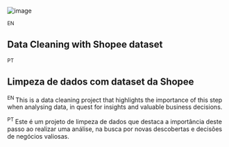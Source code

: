 ![image](https://github.com/user-attachments/assets/404d1562-1c9d-422e-ae50-043520e056dc)


<sub> EN </sub>
## Data Cleaning with Shopee dataset
<sub> PT </sub>
## Limpeza de dados com dataset da Shopee

<sup> EN </sup>
This is a data cleaning project that highlights the importance of this step when analysing data, in quest for insights and valuable business decisions.

<sup> PT </sup>
Este é um projeto de limpeza de dados que destaca a importância deste passo ao realizar uma análise, na busca por novas descobertas e decisões de negócios valiosas.
